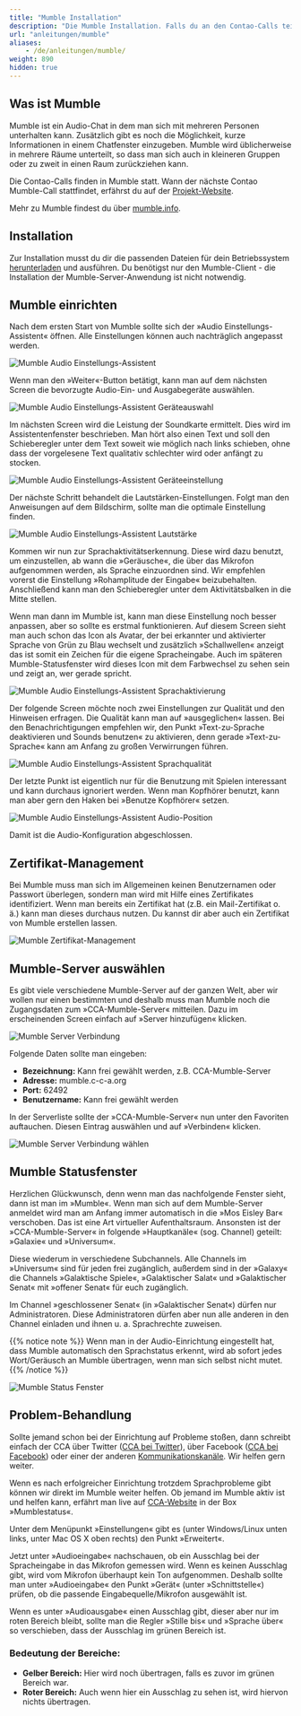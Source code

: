 ```yaml
---
title: "Mumble Installation"
description: "Die Mumble Installation. Falls du an den Contao-Calls teilnehmen möchtest."
url: "anleitungen/mumble"
aliases:
    - /de/anleitungen/mumble/
weight: 890
hidden: true
---
```


## Was ist Mumble
Mumble ist ein Audio-Chat in dem man sich mit mehreren Personen unterhalten kann. Zusätzlich gibt es noch
die Möglichkeit, kurze Informationen in einem Chatfenster einzugeben. Mumble wird üblicherweise in mehrere
Räume unterteilt, so dass man sich auch in kleineren Gruppen oder zu zweit in einen Raum zurückziehen kann.

Die Contao-Calls finden in Mumble statt. Wann der nächste Contao Mumble-Call stattfindet, erfährst du 
auf der [Projekt-Website](https://contao.org/de/mumble-calls.html).

Mehr zu Mumble findest du über [mumble.info](https://www.mumble.info/).


## Installation
Zur Installation musst du dir die passenden Dateien für dein Betriebssystem
[herunterladen](https://www.mumble.info/downloads/) und ausführen. Du benötigst nur den Mumble-Client - die
Installation der Mumble-Server-Anwendung ist nicht notwendig.


## Mumble einrichten

Nach dem ersten Start von Mumble sollte sich der »Audio Einstellungs-Assistent« öffnen. Alle Einstellungen können 
auch nachträglich angepasst werden.

![Mumble Audio Einstellungs-Assistent](/de/guides/images/de/mumble/mumble-audio-assistant.jpg?classes=shadow)

Wenn man den »Weiter«-Button betätigt, kann man auf dem nächsten Screen die bevorzugte Audio-Ein- und Ausgabegeräte auswählen.

![Mumble Audio Einstellungs-Assistent Geräteauswahl](/de/guides/images/de/mumble/mumble-audio-assistant-geraeteauswahl.jpg?classes=shadow)

Im nächsten Screen wird die Leistung der Soundkarte ermittelt. Dies wird im Assistentenfenster beschrieben. Man hört also 
einen Text und soll den Schieberegler unter dem Text soweit wie möglich nach links schieben, ohne dass der vorgelesene 
Text qualitativ schlechter wird oder anfängt zu stocken.

![Mumble Audio Einstellungs-Assistent Geräteeinstellung](/de/guides/images/de/mumble/mumble-audio-assistant-geraeteeinstellungen.jpg?classes=shadow)

Der nächste Schritt behandelt die Lautstärken-Einstellungen. Folgt man den Anweisungen auf dem Bildschirm, 
sollte man die optimale Einstellung finden.

![Mumble Audio Einstellungs-Assistent Lautstärke](/de/guides/images/de/mumble/mumble-audio-assistant-lautstaerkeneinstellungen-mikro.jpg?classes=shadow)

Kommen wir nun zur Sprachaktivitätserkennung. Diese wird dazu benutzt, um einzustellen, ab wann die »Geräusche«, die über 
das Mikrofon aufgenommen werden, als Sprache einzuordnen sind. Wir empfehlen vorerst die Einstellung 
»Rohamplitude der Eingabe« beizubehalten. Anschließend kann man den Schieberegler unter dem Aktivitätsbalken in die 
Mitte stellen. 

Wenn man dann im Mumble ist, kann man diese Einstellung noch besser anpassen, aber so sollte es 
erstmal funktionieren. Auf diesem Screen sieht man auch schon das Icon als Avatar, der bei erkannter und aktivierter Sprache
von Grün zu Blau wechselt und zusätzlich »Schallwellen« anzeigt das ist somit ein Zeichen für die eigene Spracheingabe. Auch im späteren Mumble-Statusfenster wird dieses Icon mit dem Farbwechsel zu sehen sein und zeigt an, wer gerade spricht.

![Mumble Audio Einstellungs-Assistent Sprachaktivierung](/de/guides/images/de/mumble/mumble-audio-assistant-sprachaktivitaetserkennung.jpg?classes=shadow)

Der folgende Screen möchte noch zwei Einstellungen zur Qualität und den Hinweisen erfragen. Die Qualität kann man auf 
»ausgeglichen« lassen. Bei den Benachrichtigungen empfehlen wir, den Punkt »Text-zu-Sprache deaktivieren und Sounds benutzen« 
zu aktivieren, denn gerade »Text-zu-Sprache« kann am Anfang zu großen Verwirrungen führen.

![Mumble Audio Einstellungs-Assistent Sprachqualität](/de/guides/images/de/mumble/mumble-audio-assistant-qualitaet-hinweise.jpg?classes=shadow)

Der letzte Punkt ist eigentlich nur für die Benutzung mit Spielen interessant und kann durchaus ignoriert werden. Wenn man 
Kopfhörer benutzt, kann man aber gern den Haken bei »Benutze Kopfhörer« setzen.

![Mumble Audio Einstellungs-Assistent Audio-Position](/de/guides/images/de/mumble/mumble-audio-assistant-positionsabhaengiges-audio.jpg?classes=shadow)

Damit ist die Audio-Konfiguration abgeschlossen.


## Zertifikat-Management

Bei Mumble muss man sich im Allgemeinen keinen Benutzernamen oder Passwort überlegen, sondern man wird mit Hilfe eines 
Zertifikates identifiziert. Wenn man bereits ein Zertifikat hat (z.B. ein Mail-Zertifikat o. ä.) kann man dieses 
durchaus nutzen. Du kannst dir aber auch ein Zertifikat von Mumble erstellen lassen.

![Mumble Zertifikat-Management](/de/guides/images/de/mumble/mumble-zertifikat-management.jpg?classes=shadow)


## Mumble-Server auswählen

Es gibt viele verschiedene Mumble-Server auf der ganzen Welt, aber wir wollen nur einen bestimmten und deshalb muss 
man Mumble noch die Zugangsdaten zum »CCA-Mumble-Server« mitteilen. Dazu im erscheinenden Screen einfach 
auf »Server hinzufügen« klicken.

![Mumble Server Verbindung](/de/guides/images/de/mumble/mumble-server-verbinden.jpg?classes=shadow)

Folgende Daten sollte man eingeben:

- **Bezeichnung:** Kann frei gewählt werden, z.B. CCA-Mumble-Server
- **Adresse:** mumble.c-c-a.org
- **Port:** 62492
- **Benutzername:** Kann frei gewählt werden

In der Serverliste sollte der »CCA-Mumble-Server« nun unter den Favoriten auftauchen. Diesen Eintrag auswählen 
und auf »Verbinden« klicken.

![Mumble Server Verbindung wählen](/de/guides/images/de/mumble/mumble-server-auswaehlen.jpg?classes=shadow)


## Mumble Statusfenster

Herzlichen Glückwunsch, denn wenn man das nachfolgende Fenster sieht, dann ist man im »Mumble«. Wenn man sich auf 
dem Mumble-Server anmeldet wird man am Anfang immer automatisch in die »Mos Eisley Bar« verschoben. Das ist 
eine Art virtueller Aufenthaltsraum. Ansonsten ist der »CCA-Mumble-Server« in folgende »Hauptkanäle« (sog. Channel) 
geteilt: »Galaxie« und »Universum«. 

Diese wiederum in verschiedene Subchannels. Alle Channels im »Universum« sind für jeden frei zugänglich, außerdem 
sind in der »Galaxy« die Channels »Galaktische Spiele«, »Galaktischer Salat« und »Galaktischer Senat« mit »offener Senat« für euch zugänglich.

Im Channel »geschlossener Senat« (in »Galaktischer Senat«) dürfen nur Administratoren. Diese Administratoren 
dürfen aber nun alle anderen in den Channel einladen und ihnen u. a. Sprachrechte zuweisen.

{{% notice note %}}
Wenn man in der Audio-Einrichtung eingestellt hat, dass Mumble automatisch den Sprachstatus erkennt, wird ab sofort 
jedes Wort/Geräusch an Mumble übertragen, wenn man sich selbst nicht mutet.
{{% /notice %}}

![Mumble Status Fenster](/de/guides/images/de/mumble/mumble-statusfenster.jpg?classes=shadow)


## Problem-Behandlung

Sollte jemand schon bei der Einrichtung auf Probleme stoßen, dann schreibt einfach der CCA über Twitter 
([CCA bei Twitter](https://twitter.com/ContaoCA)), über Facebook 
([CCA bei Facebook](https://www.facebook.com/contao.community.alliance)) oder einer der anderen 
[Kommunikationskanäle](https://c-c-a.org/aktuelles/news/details/contao-kommunikationskanaele). Wir helfen gern weiter.


Wenn es nach erfolgreicher Einrichtung trotzdem Sprachprobleme gibt können wir direkt im Mumble weiter helfen. 
Ob jemand im Mumble aktiv ist und helfen kann, erfährt man live auf [CCA-Website](https://c-c-a.org/aktuelles/news) 
in der Box »Mumblestatus«.

Unter dem Menüpunkt »Einstellungen« gibt es (unter Windows/Linux unten links, unter Mac OS X oben rechts) 
den Punkt »Erweitert«.

Jetzt unter »Audioeingabe« nachschauen, ob ein Ausschlag bei der Spracheingabe in das Mikrofon gemessen wird. 
Wenn es keinen Ausschlag gibt, wird vom Mikrofon überhaupt kein Ton aufgenommen. Deshalb sollte man unter 
»Audioeingabe« den Punkt »Gerät« (unter »Schnittstelle«) prüfen, ob die passende Eingabequelle/Mikrofon
ausgewählt ist.

Wenn es unter »Audioausgabe« einen Ausschlag gibt, dieser aber nur im roten Bereich bleibt, sollte man die Regler 
»Stille bis« und »Sprache über« so verschieben, dass der Ausschlag im grünen Bereich ist.


### Bedeutung der Bereiche:

- **Gelber Bereich:** Hier wird noch übertragen, falls es zuvor im grünen Bereich war.
- **Roter Bereich:** Auch wenn hier ein Ausschlag zu sehen ist, wird hiervon nichts übertragen.
